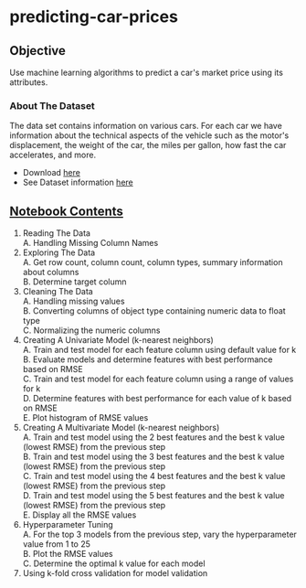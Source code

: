 # predicting-car-prices

## Objective
Use machine learning algorithms to predict a car's market price using its attributes.

### About The Dataset
The data set contains information on various cars. For each car we have information about the technical aspects of the vehicle such as the motor's displacement, the weight of the car, the miles per gallon, how fast the car accelerates, and more.
* Download [here](https://archive.ics.uci.edu/ml/machine-learning-databases/autos/imports-85.data)
* See Dataset information [here](https://archive.ics.uci.edu/ml/datasets/Automobile)

## [Notebook Contents](../master/machine_learning_predicting_car_prices.ipynb)
1. Reading The Data    
  A. Handling Missing Column Names  
2. Exploring The Data  
  A. Get row count, column count, column types, summary information about columns  
  B. Determine target column  
3. Cleaning The Data  
  A. Handling missing values  
  B. Converting columns of object type containing numeric data to float type  
  C. Normalizing the numeric columns  
4. Creating A Univariate Model (k-nearest neighbors)  
  A. Train and test model for each feature column using default value for k  
  B. Evaluate models and determine features with best performance based on RMSE  
  C. Train and test model for each feature column using a range of values for k  
  D. Determine features with best performance for each value of k based on RMSE  
  E. Plot histogram of RMSE values  
5. Creating A Multivariate Model (k-nearest neighbors)  
  A. Train and test model using the 2 best features and the best k value (lowest RMSE) from the previous step  
  B. Train and test model using the 3 best features and the best k value (lowest RMSE) from the previous step  
  C. Train and test model using the 4 best features and the best k value (lowest RMSE) from the previous step   
  D. Train and test model using the 5 best features and the best k value (lowest RMSE) from the previous step  
  E. Display all the RMSE values  
6. Hyperparameter Tuning  
  A. For the top 3 models from the previous step, vary the hyperparameter value from 1 to 25  
  B. Plot the RMSE values  
  C. Determine the optimal k value for each model  
7. Using k-fold cross validation for model validation  
  
  


